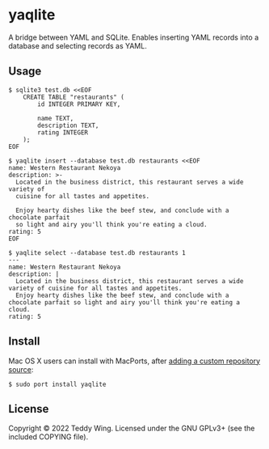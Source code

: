 yaqlite
=======

A bridge between YAML and SQLite. Enables inserting YAML records into a
database and selecting records as YAML.


## Usage
	$ sqlite3 test.db <<EOF
		CREATE TABLE "restaurants" (
			id INTEGER PRIMARY KEY,

			name TEXT,
			description TEXT,
			rating INTEGER
		);
	EOF

	$ yaqlite insert --database test.db restaurants <<EOF
	name: Western Restaurant Nekoya
	description: >-
	  Located in the business district, this restaurant serves a wide variety of
	  cuisine for all tastes and appetites.

	  Enjoy hearty dishes like the beef stew, and conclude with a chocolate parfait
	  so light and airy you'll think you're eating a cloud.
	rating: 5
	EOF

	$ yaqlite select --database test.db restaurants 1
	---
	name: Western Restaurant Nekoya
	description: |
	  Located in the business district, this restaurant serves a wide variety of cuisine for all tastes and appetites.
	  Enjoy hearty dishes like the beef stew, and conclude with a chocolate parfait so light and airy you'll think you're eating a cloud.
	rating: 5


## Install
Mac OS X users can install with MacPorts, after [adding a custom repository
source][teddywing ports repository]:

	$ sudo port install yaqlite


[teddywing ports repository]: https://github.com/teddywing/macports-ports#adding-this-repository-source


## License
Copyright © 2022 Teddy Wing. Licensed under the GNU GPLv3+ (see the included
COPYING file).
